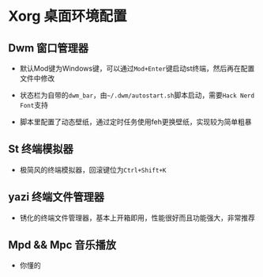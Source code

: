# Xorg 桌面环境配置

## Dwm 窗口管理器

+ 默认Mod键为Windows键，可以通过`Mod+Enter`键启动st终端，然后再在配置文件中修改

+ 状态栏为自带的`dwm_bar`，由`~/.dwm/autostart.sh`脚本启动，需要`Hack Nerd Font`支持

+ 脚本里配置了动态壁纸，通过定时任务使用feh更换壁纸，实现较为简单粗暴

## St 终端模拟器

+ 极简风的终端模拟器，回滚键位为`Ctrl+Shift+K`

## yazi 终端文件管理器

+ 锈化的终端文件管理器，基本上开箱即用，性能很好而且功能强大，非常推荐

## Mpd && Mpc 音乐播放

+ 你懂的
